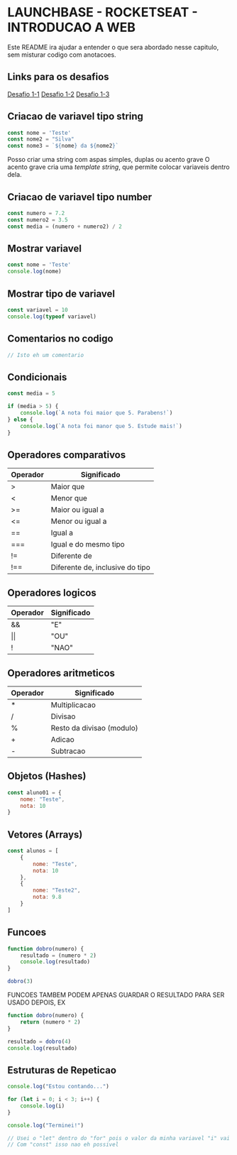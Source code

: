 # LAUNCHBASE - ROCKETSEAT - INTRODUCAO A WEB

Este README ira ajudar a entender o que sera abordado nesse capitulo, sem misturar codigo com anotacoes.

## Links para os desafios
[Desafio 1-1](https://github.com/rocketseat-education/bootcamp-launchbase-desafios-01/blob/master/desafios/01-1-primeiros-passos-com-js.md)
[Desafio 1-2](https://github.com/rocketseat-education/bootcamp-launchbase-desafios-01/blob/master/desafios/01-2-lidando-com-objetos-e-vetores.md)
[Desafio 1-3](https://github.com/rocketseat-education/bootcamp-launchbase-desafios-01/blob/master/desafios/01-3-funcoes-e-estruturas-de-repeticao.md)

## Criacao de variavel tipo string
```javascript
const nome = 'Teste'
const nome2 = "Silva"
const nome3 = `${nome} da ${nome2}`
```
Posso criar uma string com aspas simples, duplas ou acento grave
O acento grave cria uma *template string*, que permite colocar variaveis dentro dela.

## Criacao de variavel tipo number
```javascript
const numero = 7.2
const numero2 = 3.5
const media = (numero + numero2) / 2
```

## Mostrar variavel
```javascript
const nome = 'Teste'
console.log(nome)
```

## Mostrar tipo de variavel
```javascript
const variavel = 10
console.log(typeof variavel)
```

## Comentarios no codigo
```javascript
// Isto eh um comentario
```

## Condicionais
```javascript
const media = 5

if (media > 5) {
    console.log(`A nota foi maior que 5. Parabens!`)
} else {
    console.log(`A nota foi manor que 5. Estude mais!`)
}
```

## Operadores comparativos
| Operador | Significado
| -------- | -----------
| >        | Maior que 
| <        | Menor que 
| >=       | Maior ou igual a
| <=       | Menor ou igual a
| ==       | Igual a
| ===      | Igual e do mesmo tipo
| !=       | Diferente de
| !==      | Diferente de, inclusive do tipo

## Operadores logicos
| Operador | Significado
| -------- | -----------
| &&       | "E"
| \|\|     | "OU"
| !        | "NAO"

## Operadores aritmeticos
| Operador | Significado
| -------- | -----------
| *        | Multiplicacao
| /        | Divisao
| %        | Resto da divisao (modulo)
| +        | Adicao
| -        | Subtracao

## Objetos (Hashes)
```javascript
const aluno01 = {
    nome: "Teste",
    nota: 10
}
```

## Vetores (Arrays)
```javascript
const alunos = [
    {
        nome: "Teste",
        nota: 10
    },
    {
        nome: "Teste2",
        nota: 9.8
    }
]
```

## Funcoes
```javascript
function dobro(numero) {
    resultado = (numero * 2)
    console.log(resultado)
}

dobro(3)
```

FUNCOES TAMBEM PODEM APENAS GUARDAR O RESULTADO PARA SER USADO DEPOIS, EX
```javascript
function dobro(numero) {
    return (numero * 2)
}

resultado = dobro(4)
console.log(resultado)
```

## Estruturas de Repeticao
```javascript
console.log("Estou contando...")

for (let i = 0; i < 3; i++) {
    console.log(i)
}

console.log("Terminei!")

// Usei o "let" dentro do "for" pois o valor da minha variavel "i" vai mudar
// Com "const" isso nao eh possivel
```